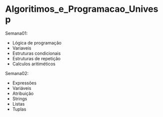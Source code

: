# Algoritimos_e_Programacao_Univesp

Semana01:
- Lógica de programação
- Variaveis
- Estruturas condicionais
- Estruturas de repetição
- Calculos aritiméticos

Semana02:
- Expressões
- Variáveis
- Atribuição
- Strings
- Listas
- Tuplas
